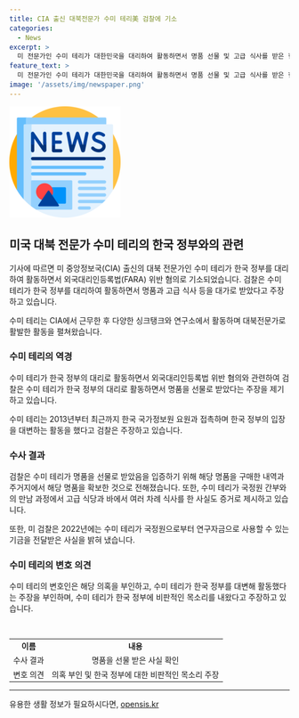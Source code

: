 ```yaml
---
title: CIA 출신 대북전문가 수미 테리美 검찰에 기소
categories:
  - News
excerpt: >
  미 전문가인 수미 테리가 대한민국을 대리하여 활동하면서 명품 선물 및 고급 식사를 받은 혐의로 미국 당국에 기소되었다. 그와 관련하여 검찰은 명품 구매 관련 증거와 외국정부와의 만남 내용 등을 밝혔다. 수미 테리는 CIA 출신으로 대북 전문가이며, 미 외교협회 연구원으로 활동하고 있다. 혐의를 부인하고 있는 그의 변호인은 한국 정부를 대변해 활동했다는 주장을 부인하며, 한국 정부에 비판적인 입장을 취한 바 있다고 주장하고 있다.
feature_text: >
  미 전문가인 수미 테리가 대한민국을 대리하여 활동하면서 명품 선물 및 고급 식사를 받은 혐의로 미국 당국에 기소되었다. 그와 관련하여 검찰은 명품 구매 관련 증거와 외국정부와의 만남 내용 등을 밝혔다. 수미 테리는 CIA 출신으로 대북 전문가이며, 미 외교협회 연구원으로 활동하고 있다. 혐의를 부인하고 있는 그의 변호인은 한국 정부를 대변해 활동했다는 주장을 부인하며, 한국 정부에 비판적인 입장을 취한 바 있다고 주장하고 있다.
image: '/assets/img/newspaper.png'
---
```


<p><img src="/assets/img/newspaper.png" alt="kimp 속보" /></p>

<h2 data-ke-size="size26">미국 대북 전문가 수미 테리의 한국 정부와의 관련</h2>

<p>기사에 따르면 미 중앙정보국(CIA) 출신의 대북 전문가인 수미 테리가 한국 정부를 대리하여 활동하면서 외국대리인등록법(FARA) 위반 혐의로 기소되었습니다. 검찰은 수미 테리가 한국 정부를 대리하여 활동하면서 명품과 고급 식사 등을 대가로 받았다고 주장하고 있습니다.</p>

<p data-ke-size="size16">수미 테리는 CIA에서 근무한 후 다양한 싱크탱크와 연구소에서 활동하며 대북전문가로 활발한 활동을 펼쳐왔습니다.</p>

<h3>수미 테리의 역경</h3>

<p>수미 테리가 한국 정부의 대리로 활동하면서 외국대리인등록법 위반 혐의와 관련하여 검찰은 수미 테리가 한국 정부의 대리로 활동하면서 명품을 선물로 받았다는 주장을 제기하고 있습니다.</p>

<p data-ke-size="size16">수미 테리는 2013년부터 최근까지 한국 국가정보원 요원과 접촉하며 한국 정부의 입장을 대변하는 활동을 했다고 검찰은 주장하고 있습니다.</p>

<h3>수사 결과</h3>

<p>검찰은 수미 테리가 명품을 선물로 받았음을 입증하기 위해 해당 명품을 구매한 내역과 주거지에서 해당 명품을 확보한 것으로 전해졌습니다. 또한, 수미 테리가 국정원 간부와의 만남 과정에서 고급 식당과 바에서 여러 차례 식사를 한 사실도 증거로 제시하고 있습니다.</p>

<p data-ke-size="size16">또한, 미 검찰은 2022년에는 수미 테리가 국정원으로부터 연구자금으로 사용할 수 있는 기금을 전달받은 사실을 밝혀 냈습니다.</p>

<h3>수미 테리의 변호 의견</h3>

<p>수미 테리의 변호인은 해당 의혹을 부인하고, 수미 테리가 한국 정부를 대변해 활동했다는 주장을 부인하며, 수미 테리가 한국 정부에 비판적인 목소리를 내왔다고 주장하고 있습니다.</p>

<p data-ke-size="size16">&nbsp;</p>

<table>
  <tr>
    <td style="text-align: center; height: 17px;"><b>이름</b></td>
    <td style="text-align: center; height: 17px;"><b>내용</b></td>
  </tr>
  <tr>
    <td style="text-align: center; height: 17px;">수사 결과</td>
    <td style="text-align: center; height: 17px;">명품을 선물 받은 사실 확인</td>
  </tr>
  <tr>
    <td style="text-align: center; height: 17px;">변호 의견</td>
    <td style="text-align: center; height: 17px;">의혹 부인 및 한국 정부에 대한 비판적인 목소리 주장</td>
  </tr>
</table>

<hr>
유용한 생활 정보가 필요하시다면, <a href="https://opensis.kr" rel="dofollow">opensis.kr</a>



